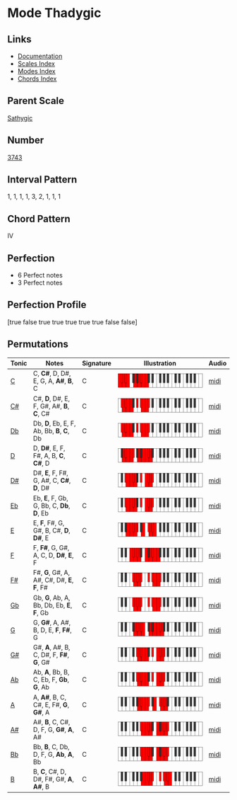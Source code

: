 # Mode Thadygic

## Links

- [Documentation](index.md)
- [Scales Index](Scales.md)
- [Modes Index](Modes.md)
- [Chords Index](Chords.md)

## Parent Scale

[Sathygic](ScaleSathygic.md)

## Number

[3743](https://ianring.com/musictheory/scales/3743)

## Interval Pattern

1, 1, 1, 1, 3, 2, 1, 1, 1

## Chord Pattern

IV

## Perfection

- 6 Perfect notes
- 3 Perfect notes

## Perfection Profile

[true false true true true true true false false]

## Permutations

| Tonic | Notes | Signature | Illustration | Audio |
|-------|-------|-----------|--------------|-------|
| [C](ModeCNaturalThadygic.md) | C, **C#**, D, D#, E, G, A, **A#**, **B**, C | C | ![CNaturalThadygic](ModeCNaturalThadygic.png) | [midi](https://github.com/edipermadi/music/blob/main/docs/ModeCNaturalThadygic.mid?raw=true) |
| [C#](ModeCSharpThadygic.md) | C#, **D**, D#, E, F, G#, A#, **B**, **C**, C# | C | ![CSharpThadygic](ModeCSharpThadygic.png) | [midi](https://github.com/edipermadi/music/blob/main/docs/ModeCSharpThadygic.mid?raw=true) |
| [Db](ModeDFlatThadygic.md) | Db, **D**, Eb, E, F, Ab, Bb, **B**, **C**, Db | C | ![DFlatThadygic](ModeDFlatThadygic.png) | [midi](https://github.com/edipermadi/music/blob/main/docs/ModeDFlatThadygic.mid?raw=true) |
| [D](ModeDNaturalThadygic.md) | D, **D#**, E, F, F#, A, B, **C**, **C#**, D | C | ![DNaturalThadygic](ModeDNaturalThadygic.png) | [midi](https://github.com/edipermadi/music/blob/main/docs/ModeDNaturalThadygic.mid?raw=true) |
| [D#](ModeDSharpThadygic.md) | D#, **E**, F, F#, G, A#, C, **C#**, **D**, D# | C | ![DSharpThadygic](ModeDSharpThadygic.png) | [midi](https://github.com/edipermadi/music/blob/main/docs/ModeDSharpThadygic.mid?raw=true) |
| [Eb](ModeEFlatThadygic.md) | Eb, **E**, F, Gb, G, Bb, C, **Db**, **D**, Eb | C | ![EFlatThadygic](ModeEFlatThadygic.png) | [midi](https://github.com/edipermadi/music/blob/main/docs/ModeEFlatThadygic.mid?raw=true) |
| [E](ModeENaturalThadygic.md) | E, **F**, F#, G, G#, B, C#, **D**, **D#**, E | C | ![ENaturalThadygic](ModeENaturalThadygic.png) | [midi](https://github.com/edipermadi/music/blob/main/docs/ModeENaturalThadygic.mid?raw=true) |
| [F](ModeFNaturalThadygic.md) | F, **F#**, G, G#, A, C, D, **D#**, **E**, F | C | ![FNaturalThadygic](ModeFNaturalThadygic.png) | [midi](https://github.com/edipermadi/music/blob/main/docs/ModeFNaturalThadygic.mid?raw=true) |
| [F#](ModeFSharpThadygic.md) | F#, **G**, G#, A, A#, C#, D#, **E**, **F**, F# | C | ![FSharpThadygic](ModeFSharpThadygic.png) | [midi](https://github.com/edipermadi/music/blob/main/docs/ModeFSharpThadygic.mid?raw=true) |
| [Gb](ModeGFlatThadygic.md) | Gb, **G**, Ab, A, Bb, Db, Eb, **E**, **F**, Gb | C | ![GFlatThadygic](ModeGFlatThadygic.png) | [midi](https://github.com/edipermadi/music/blob/main/docs/ModeGFlatThadygic.mid?raw=true) |
| [G](ModeGNaturalThadygic.md) | G, **G#**, A, A#, B, D, E, **F**, **F#**, G | C | ![GNaturalThadygic](ModeGNaturalThadygic.png) | [midi](https://github.com/edipermadi/music/blob/main/docs/ModeGNaturalThadygic.mid?raw=true) |
| [G#](ModeGSharpThadygic.md) | G#, **A**, A#, B, C, D#, F, **F#**, **G**, G# | C | ![GSharpThadygic](ModeGSharpThadygic.png) | [midi](https://github.com/edipermadi/music/blob/main/docs/ModeGSharpThadygic.mid?raw=true) |
| [Ab](ModeAFlatThadygic.md) | Ab, **A**, Bb, B, C, Eb, F, **Gb**, **G**, Ab | C | ![AFlatThadygic](ModeAFlatThadygic.png) | [midi](https://github.com/edipermadi/music/blob/main/docs/ModeAFlatThadygic.mid?raw=true) |
| [A](ModeANaturalThadygic.md) | A, **A#**, B, C, C#, E, F#, **G**, **G#**, A | C | ![ANaturalThadygic](ModeANaturalThadygic.png) | [midi](https://github.com/edipermadi/music/blob/main/docs/ModeANaturalThadygic.mid?raw=true) |
| [A#](ModeASharpThadygic.md) | A#, **B**, C, C#, D, F, G, **G#**, **A**, A# | C | ![ASharpThadygic](ModeASharpThadygic.png) | [midi](https://github.com/edipermadi/music/blob/main/docs/ModeASharpThadygic.mid?raw=true) |
| [Bb](ModeBFlatThadygic.md) | Bb, **B**, C, Db, D, F, G, **Ab**, **A**, Bb | C | ![BFlatThadygic](ModeBFlatThadygic.png) | [midi](https://github.com/edipermadi/music/blob/main/docs/ModeBFlatThadygic.mid?raw=true) |
| [B](ModeBNaturalThadygic.md) | B, **C**, C#, D, D#, F#, G#, **A**, **A#**, B | C | ![BNaturalThadygic](ModeBNaturalThadygic.png) | [midi](https://github.com/edipermadi/music/blob/main/docs/ModeBNaturalThadygic.mid?raw=true) |
